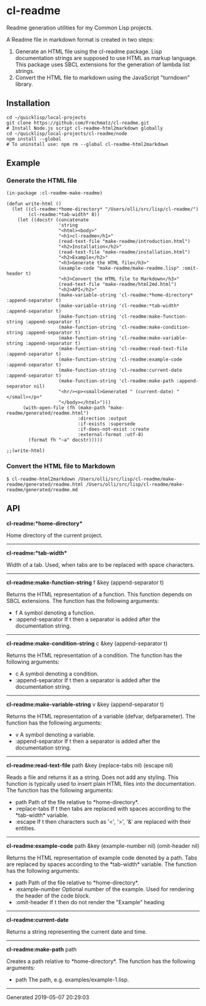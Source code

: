 cl-readme
=========

Readme generation utilities for my Common Lisp projects.  

A Readme file in markdown format is created in two steps:

1.  Generate an HTML file using the cl-readme package. Lisp documentation strings are supposed to use HTML as markup language. This package uses SBCL extensions for the generation of lambda list strings.
2.  Convert the HTML file to markdown using the JavaScript "turndown" library.

Installation
------------

    
    cd ~/quicklisp/local-projects
    git clone https://github.com/Frechmatz/cl-readme.git
    # Install Node.js script cl-readme-html2markdown globally 
    cd ~/quicklisp/local-projects/cl-readme/node
    npm install --global
    # To uninstall use: npm rm --global cl-readme-html2markdown
    

Example
-------

### Generate the HTML file

    (in-package :cl-readme-make-readme)
    
    (defun write-html ()
      (let ((cl-readme:*home-directory* "/Users/olli/src/lisp/cl-readme/")
            (cl-readme:*tab-width* 8))
        (let ((docstr (concatenate
                       'string
                       "<html><body>"
                       "<h1>cl-readme</h1>"
                       (read-text-file "make-readme/introduction.html")
                       "<h2>Installation</h2>"
                       (read-text-file "make-readme/installation.html")
                       "<h2>Example</h2>"
                       "<h3>Generate the HTML file</h3>"
                       (example-code "make-readme/make-readme.lisp" :omit-header t)
                       "<h3>Convert the HTML file to Markdown</h3>"
                       (read-text-file "make-readme/html2md.html")
                       "<h2>API</h2>"
                       (make-variable-string 'cl-readme:*home-directory* :append-separator t)
                       (make-variable-string 'cl-readme:*tab-width* :append-separator t)
                       (make-function-string 'cl-readme:make-function-string :append-separator t)
                       (make-function-string 'cl-readme:make-condition-string :append-separator t)
                       (make-function-string 'cl-readme:make-variable-string :append-separator t)
                       (make-function-string 'cl-readme:read-text-file :append-separator t)
                       (make-function-string 'cl-readme:example-code :append-separator t)
                       (make-function-string 'cl-readme:current-date :append-separator t)
                       (make-function-string 'cl-readme:make-path :append-separator nil)
                       "<hr/><p><small>Generated " (current-date) "</small></p>"
                       "</body></html>")))
          (with-open-file (fh (make-path "make-readme/generated/readme.html")
                              :direction :output
                              :if-exists :supersede
                              :if-does-not-exist :create
                              :external-format :utf-8)
            (format fh "~a" docstr)))))
    
    ;;(write-html)

### Convert the HTML file to Markdown

    
    $ cl-readme-html2markdown /Users/olli/src/lisp/cl-readme/make-readme/generated/readme.html /Users/olli/src/lisp/cl-readme/make-readme/generated/readme.md
    

API
---

**cl-readme:\*home-directory\***

Home directory of the current project.

* * *

**cl-readme:\*tab-width\***

Width of a tab. Used, when tabs are to be replaced with space characters.

* * *

**cl-readme:make-function-string** f &key (append-separator t)

Returns the HTML representation of a function. This function depends on SBCL extensions. The function has the following arguments:

*   f A symbol denoting a function.
*   :append-separator If t then a separator is added after the documentation string.

* * *

**cl-readme:make-condition-string** c &key (append-separator t)

Returns the HTML representation of a condition. The function has the following arguments:

*   c A symbol denoting a condition.
*   :append-separator If t then a separator is added after the documentation string.

* * *

**cl-readme:make-variable-string** v &key (append-separator t)

Returns the HTML representation of a variable (defvar, defparameter). The function has the following arguments:

*   v A symbol denoting a variable.
*   :append-separator If t then a separator is added after the documentation string.

* * *

**cl-readme:read-text-file** path &key (replace-tabs nil) (escape nil)

Reads a file and returns it as a string. Does not add any styling. This function is typically used to insert plain HTML files into the documentation. The function has the following arguments:

*   path Path of the file relative to \*home-directory\*.
*   :replace-tabs If t then tabs are replaced with spaces according to the \*tab-width\* variable.
*   :escape If t then characters such as '<', '>', '&' are replaced with their entities.

* * *

**cl-readme:example-code** path &key (example-number nil) (omit-header nil)

Returns the HTML representation of example code denoted by a path. Tabs are replaced by spaces according to the \*tab-width\* variable. The function has the following arguments:

*   path Path of the file relative to \*home-directory\*.
*   :example-number Optional number of the example. Used for rendering the header of the code block.
*   :omit-header If t then do not render the "Example" heading

* * *

**cl-readme:current-date**

Returns a string representing the current date and time.

* * *

**cl-readme:make-path** path

Creates a path relative to \*home-directory\*. The function has the following arguments:

*   path The path, e.g. examples/example-1.lisp.

* * *

Generated 2019-05-07 20:29:03